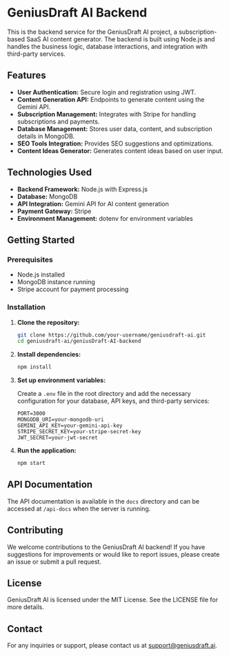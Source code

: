 # GeniusDraft AI Backend

This is the backend service for the GeniusDraft AI project, a subscription-based SaaS AI content generator. The backend is built using Node.js and handles the business logic, database interactions, and integration with third-party services.

## Features

- **User Authentication:** Secure login and registration using JWT.
- **Content Generation API:** Endpoints to generate content using the Gemini API.
- **Subscription Management:** Integrates with Stripe for handling subscriptions and payments.
- **Database Management:** Stores user data, content, and subscription details in MongoDB.
- **SEO Tools Integration:** Provides SEO suggestions and optimizations.
- **Content Ideas Generator:** Generates content ideas based on user input.

## Technologies Used

- **Backend Framework:** Node.js with Express.js
- **Database:** MongoDB
- **API Integration:** Gemini API for AI content generation
- **Payment Gateway:** Stripe
- **Environment Management:** dotenv for environment variables

## Getting Started

### Prerequisites

- Node.js installed
- MongoDB instance running
- Stripe account for payment processing

### Installation

1. **Clone the repository:**

    ```sh
    git clone https://github.com/your-username/geniusdraft-ai.git
    cd geniusdraft-ai/geniusDraft-AI-backend
    ```

2. **Install dependencies:**

    ```sh
    npm install
    ```

3. **Set up environment variables:**

    Create a `.env` file in the root directory and add the necessary configuration for your database, API keys, and third-party services:

    ```plaintext
    PORT=3000
    MONGODB_URI=your-mongodb-uri
    GEMINI_API_KEY=your-gemini-api-key
    STRIPE_SECRET_KEY=your-stripe-secret-key
    JWT_SECRET=your-jwt-secret
    ```

4. **Run the application:**

    ```sh
    npm start
    ```

## API Documentation

The API documentation is available in the `docs` directory and can be accessed at `/api-docs` when the server is running.

## Contributing

We welcome contributions to the GeniusDraft AI backend! If you have suggestions for improvements or would like to report issues, please create an issue or submit a pull request.

## License

GeniusDraft AI is licensed under the MIT License. See the LICENSE file for more details.

## Contact

For any inquiries or support, please contact us at support@geniusdraft.ai.

